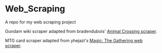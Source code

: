 # Web_Scraping
A repo for my web scraping project

Gundam wiki scraper adapted from bradendubois' <a href="https://github.com/bradendubois/animal-crossing-wiki-villager-scraper">Animal Crossing scraper</a>.

MTG card scraper adapted from yhejazi's <a href="https://github.com/yhejazi/mtg-web-scraper">Magic: The Gathering web scraper</a>.
